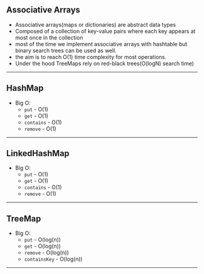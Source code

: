 ## Associative Arrays
- Associative arrays(maps or dictionaries) are abstract data types
- Composed of a collection of key-value pairs where each key appears at most once in the collection
- most of the time we implement associative arrays with hashtable but binary search trees can be used as well.
- the aim is to reach O(1) time complexity for most operations.
- Under the hood TreeMaps rely on red-black trees(O(logN) search time)
---

## HashMap
- Big O:
  - `put` - O(1)
  - `get` - O(1)
  - `contains` - O(1)
  - `remove` - O(1)
---

## LinkedHashMap
- Big O:
  - `put` - O(1)
  - `get` - O(1)
  - `contains` - O(1)
  - `remove` - O(1)
---

## TreeMap
- Big O:
  - `put` - O(log(n))
  - `get` - O(log(n))
  - `remove` - O(log(n))
  - `containsKey` - O(log(n))
---